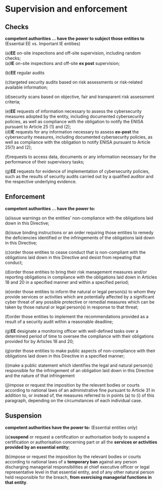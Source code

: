 
# Supervision and enforcement

## Checks

**competent authorities ... have the power to subject those entities to** (Essential EE vs. Important IE entities)

(a)**EE** on-site inspections and off-site supervision, including random checks;\
(a)**IE** on-site inspections and off-site **ex post** supervision; 

(b)**EE** regular audits

(c)targeted security audits based on risk assessments or risk-related available information;

(d)security scans based on objective, fair and transparent risk assessment criteria;

(e)**EE** requests of information necessary to assess the cybersecurity measures adopted by the entity, including documented cybersecurity policies, as well as compliance with the obligation to notify the ENISA pursuant to Article 25 (1) and (2);\
(d)**IE** requests for any information necessary to assess **ex-post** the cybersecurity measures, including documented cybersecurity policies, as well as compliance with the obligation to notify ENISA pursuant to Article 25(1) and (2);

(f)requests to access data, documents or any information necessary for the performance of their supervisory tasks;

(g)**EE** requests for evidence of implementation of cybersecurity policies, such as the results of security audits carried out by a qualified auditor and the respective underlying evidence.

## Enforcement

**competent authorities ... have the power to:**

(a)issue warnings on the entities’ non-compliance with the obligations laid down in this Directive;

(b)issue binding instructions or an order requiring those entities to remedy the deficiencies identified or the infringements of the obligations laid down in this Directive;

(c)order those entities to cease conduct that is non-compliant with the obligations laid down in this Directive and desist from repeating that conduct;

(d)order those entities to bring their risk management measures and/or reporting obligations in compliance with the obligations laid down in Articles 18 and 20 in a specified manner and within a specified period;

(e)order those entities to inform the natural or legal person(s) to whom they provide services or activities which are potentially affected by a significant cyber threat of any possible protective or remedial measures which can be taken by those natural or legal person(s) in response to that threat;

(f)order those entities to implement the recommendations provided as a result of a security audit within a reasonable deadline;

(g)**EE** designate a monitoring officer with well-defined tasks over a determined period of time to oversee the compliance with their obligations provided for by Articles 18 and 20;

(g)order those entities to make public aspects of non-compliance with their obligations laid down in this Directive in a specified manner;

(i)make a public statement which identifies the legal and natural person(s) responsible for the infringement of an obligation laid down in this Directive and the nature of that infringement

(j)impose or request the imposition by the relevant bodies or courts according to national laws of an administrative fine pursuant to Article 31 in addition to, or instead of, the measures referred to in points (a) to (i) of this paragraph, depending on the circumstances of each individual case.

## Suspension

**competent authorities have the power to:** (Essential entities only)

(a)**suspend** or request a certification or authorisation body to suspend a certification or authorisation concerning part or all the **services or activities provided by an essential entity**;

(b)impose or request the imposition by the relevant bodies or courts according to national laws of a **temporary ban** against any person discharging managerial responsibilities at chief executive officer or legal representative level in that essential entity, and of any other natural person held responsible for the breach, **from exercising managerial functions in that entity**.








